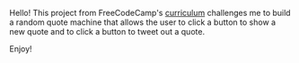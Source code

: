 Hello! This project from FreeCodeCamp's [curriculum](https://www.freecodecamp.org/challenges/build-a-random-quote-machine) challenges me to build a random quote machine that allows the user to click a button to show a new quote and to click a button to tweet out a quote.

Enjoy!